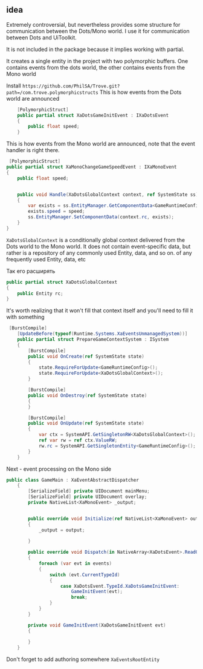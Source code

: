 ﻿## idea

Extremely controversial, but nevertheless provides some structure for communication between the Dots/Mono world. I use it for communication between Dots and UiToolkit.

It is not included in the package because it implies working with partial.

It creates a single entity in the project with two polymorphic buffers. One contains events from the dots world, the other contains events from the Mono world


Install `https://github.com/PhilSA/Trove.git?path=/com.trove.polymorphicstructs`
This is how events from the Dots world are announced


```csharp
    [PolymorphicStruct]
    public partial struct XaDotsGameInitEvent : IXaDotsEvent
    {
        public float speed;
    }
```

This is how events from the Mono world are announced, note that the event handler is right there.

```csharp
 [PolymorphicStruct]
public partial struct XaMonoChangeGameSpeedEvent : IXaMonoEvent
{
    public float speed;


    public void Handle(XaDotsGlobalContext context, ref SystemState ss)
    {
        var exists = ss.EntityManager.GetComponentData<GameRuntimeConfig>(context.rc);
        exists.speed = speed;
        ss.EntityManager.SetComponentData(context.rc, exists);
    }
}
```

```XaDotsGlobalContext``` is a conditionally global context delivered from the Dots world to the Mono world. It does not contain event-specific data, but rather is a repository of any commonly used Entity, data, and so on.
of any frequently used Entity, data, etc

Так его расширять

```csharp
public partial struct XaDotsGlobalContext
{
    public Entity rc;
}
```

It's worth realizing that it won't fill that context itself and you'll need to fill it with something

```csharp
 [BurstCompile]
    [UpdateBefore(typeof(Runtime.Systems.XaEventsUnmanagedSystem))]
    public partial struct PrepareGameContextSystem : ISystem
    {
        [BurstCompile]
        public void OnCreate(ref SystemState state)
        {
            state.RequireForUpdate<GameRuntimeConfig>();
            state.RequireForUpdate<XaDotsGlobalContext>();
        }

        [BurstCompile]
        public void OnDestroy(ref SystemState state)
        {
        }

        [BurstCompile]
        public void OnUpdate(ref SystemState state)
        {
            var ctx = SystemAPI.GetSingletonRW<XaDotsGlobalContext>();
            ref var rw = ref ctx.ValueRW;
            rw.rc = SystemAPI.GetSingletonEntity<GameRuntimeConfig>();
        }
    }
```

Next - event processing on the Mono side

```csharp
public class GameMain : XaEventAbstractDispatcher
    {
        [SerializeField] private UIDocument mainMenu;
        [SerializeField] private UIDocument overlay;
        private NativeList<XaMonoEvent> _output;


        public override void Initialize(ref NativeList<XaMonoEvent> output)
        {
            _output = output;
           
        }

        public override void Dispatch(in NativeArray<XaDotsEvent>.ReadOnly events)
        {
            foreach (var evt in events)
            {
                switch (evt.CurrentTypeId)
                {
                    case XaDotsEvent.TypeId.XaDotsGameInitEvent:
                        GameInitEvent(evt);
                        break;
                }
            }
        }

        private void GameInitEvent(XaDotsGameInitEvent evt)
        {
           
        }
    }
```

Don't forget to add authoring somewhere ```XaEventsRootEntity```
